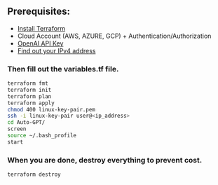## Prerequisites:
- [Install Terraform](https://developer.hashicorp.com/terraform/tutorials)
- Cloud Account (AWS, AZURE, GCP) + Authentication/Authorization
- [OpenAI API Key](https://platform.openai.com/account/api-keys)
- [Find out your IPv4 address](https://whatismyipaddress.com/)

### Then fill out the variables.tf file.

```bash
terraform fmt
terraform init
terraform plan
terraform apply
chmod 400 linux-key-pair.pem
ssh -i linux-key-pair user@<ip_address>
cd Auto-GPT/
screen
source ~/.bash_profile
start
```
### When you are done, destroy everything to prevent cost.
```bash
terraform destroy
```